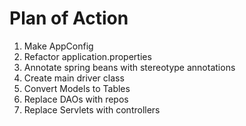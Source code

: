 # Plan of Action

1. Make AppConfig
2. Refactor application.properties
3. Annotate spring beans with stereotype annotations
4. Create main driver class
5. Convert Models to Tables
6. Replace DAOs with repos
7. Replace Servlets with controllers